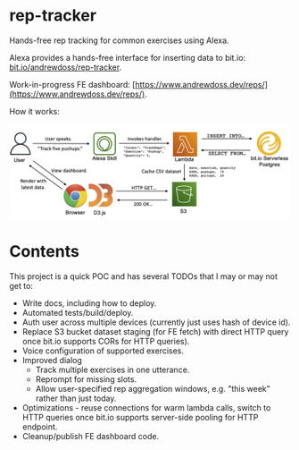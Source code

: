 # rep-tracker
Hands-free rep tracking for common exercises using Alexa.

Alexa provides a hands-free interface for inserting data to bit.io:
[bit.io/andrewdoss/rep-tracker](https://bit.io/andrewdoss/rep-tracker).

Work-in-progress FE dashboard:
[https://www.andrewdoss.dev/reps/](https://www.andrewdoss.dev/reps/).

How it works:

![overview](./docs/overview.png)

# Contents
This project is a quick POC and has several TODOs that I may or may not get to:
- Write docs, including how to deploy.
- Automated tests/build/deploy.
- Auth user across multiple devices (currently just uses hash of device id).
- Replace S3 bucket dataset staging (for FE fetch) with direct HTTP query once
bit.io supports CORs for HTTP queries).
- Voice configuration of supported exercises.
- Improved dialog
    - Track multiple exercises in one utterance.
    - Reprompt for missing slots.
    - Allow user-specified rep aggregation windows, e.g. "this week" rather than just today.
- Optimizations - reuse connections for warm lambda calls, switch to HTTP queries once bit.io supports server-side pooling for HTTP endpoint. 
- Cleanup/publish FE dashboard code.
